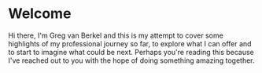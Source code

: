 # Welcome

Hi there, I'm Greg van Berkel and this is my attempt to cover some highlights of my professional journey so far, to explore what I can offer and to start to imagine what could be next. Perhaps you're reading this because I've reached out to you with the hope of doing something amazing together.